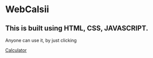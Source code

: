 # WebCalsii

## This is built using HTML, CSS, JAVASCRIPT.

Anyone can use it, by just clicking 

[Calculator](https://hfr58gb.github.io/WebCalsii/)
